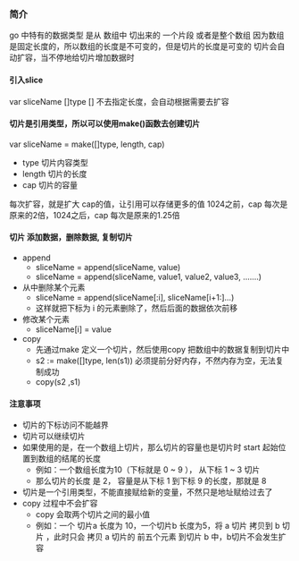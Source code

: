 ### 简介

go 中特有的数据类型
是从 数组中 切出来的 一个片段 或者是整个数组
因为数组是固定长度的，所以数组的长度是不可变的，但是切片的长度是可变的
切片会自动扩容，当不停地给切片增加数据时

#### 引入slice

var sliceName []type 
[] 不去指定长度，会自动根据需要去扩容


#### 切片是引用类型，所以可以使用make()函数去创建切片
var sliceName = make([]type, length, cap)
- type 切片内容类型
- length 切片的长度
- cap 切片的容量

每次扩容，就是扩大 cap的值，让引用可以存储更多的值
1024之前，cap 每次是原来的2倍，1024之后，cap 每次是原来的1.25倍


#### 切片 添加数据，删除数据, 复制切片

- append
  - sliceName = append(sliceName, value)
  - sliceName = append(sliceName, value1, value2, value3, .......)
- 从中删除某个元素
  - sliceName = append(sliceName[:i], sliceName[i+1:]...)
  - 这样就把下标为 i 的元素删除了，然后后面的数据依次前移
- 修改某个元素
  - sliceName[i] = value
- copy
  - 先通过make 定义一个切片，然后使用copy 把数组中的数据复制到切片中
  - s2 := make([]type, len(s1)) 必须提前分好内存，不然内存为空，无法复制成功
  - copy(s2 ,s1)


#### 注意事项

- 切片的下标访问不能越界
- 切片可以继续切片
- 如果使用的是，在一个数组上切片，那么切片的容量也是切片时 start 起始位置到数组的结尾的长度
  - 例如：一个数组长度为10（下标就是 0 ~ 9 ）， 从下标 1 ~ 3 切片
  - 那么切片的长度 是 2， 容量是从下标 1 到下标 9 的长度，那就是 8
- 切片是一个引用类型，不能直接赋给新的变量，不然只是地址赋给过去了
- copy 过程中不会扩容
  - copy 会取两个切片之间的最小值
  - 例如：一个 切片a 长度为 10，一个切片b 长度为5，将 a 切片 拷贝到 b 切片
，此时只会  拷贝 a 切片的 前五个元素 到切片 b 中，b切片不会发生扩容
